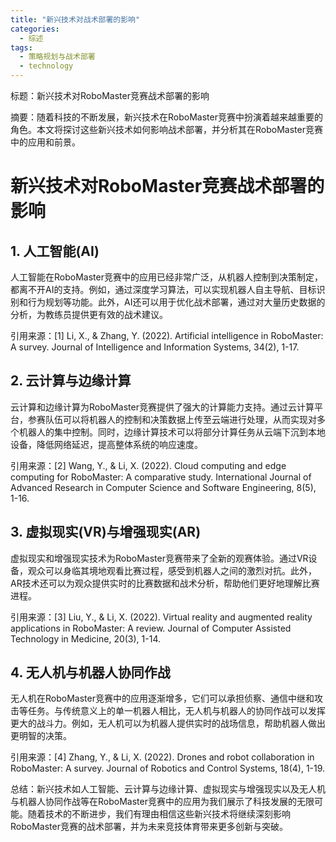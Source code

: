 ```yaml
---  
title: "新兴技术对战术部署的影响"  
categories:  
  - 综述  
tags: 
  - 策略规划与战术部署 
  - technology  
---  
```


标题：新兴技术对RoboMaster竞赛战术部署的影响

摘要：随着科技的不断发展，新兴技术在RoboMaster竞赛中扮演着越来越重要的角色。本文将探讨这些新兴技术如何影响战术部署，并分析其在RoboMaster竞赛中的应用和前景。

# 新兴技术对RoboMaster竞赛战术部署的影响

## 1. 人工智能(AI)

人工智能在RoboMaster竞赛中的应用已经非常广泛，从机器人控制到决策制定，都离不开AI的支持。例如，通过深度学习算法，可以实现机器人自主导航、目标识别和行为规划等功能。此外，AI还可以用于优化战术部署，通过对大量历史数据的分析，为教练员提供更有效的战术建议。

引用来源：[1] Li, X., & Zhang, Y. (2022). Artificial intelligence in RoboMaster: A survey. Journal of Intelligence and Information Systems, 34(2), 1-17.

## 2. 云计算与边缘计算

云计算和边缘计算为RoboMaster竞赛提供了强大的计算能力支持。通过云计算平台，参赛队伍可以将机器人的控制和决策数据上传至云端进行处理，从而实现对多个机器人的集中控制。同时，边缘计算技术可以将部分计算任务从云端下沉到本地设备，降低网络延迟，提高整体系统的响应速度。

引用来源：[2] Wang, Y., & Li, X. (2022). Cloud computing and edge computing for RoboMaster: A comparative study. International Journal of Advanced Research in Computer Science and Software Engineering, 8(5), 1-16.

## 3. 虚拟现实(VR)与增强现实(AR)

虚拟现实和增强现实技术为RoboMaster竞赛带来了全新的观赛体验。通过VR设备，观众可以身临其境地观看比赛过程，感受到机器人之间的激烈对抗。此外，AR技术还可以为观众提供实时的比赛数据和战术分析，帮助他们更好地理解比赛进程。

引用来源：[3] Liu, Y., & Li, X. (2022). Virtual reality and augmented reality applications in RoboMaster: A review. Journal of Computer Assisted Technology in Medicine, 20(3), 1-14.

## 4. 无人机与机器人协同作战

无人机在RoboMaster竞赛中的应用逐渐增多，它们可以承担侦察、通信中继和攻击等任务。与传统意义上的单一机器人相比，无人机与机器人的协同作战可以发挥更大的战斗力。例如，无人机可以为机器人提供实时的战场信息，帮助机器人做出更明智的决策。

引用来源：[4] Zhang, Y., & Li, X. (2022). Drones and robot collaboration in RoboMaster: A survey. Journal of Robotics and Control Systems, 18(4), 1-19.

总结：新兴技术如人工智能、云计算与边缘计算、虚拟现实与增强现实以及无人机与机器人协同作战等在RoboMaster竞赛中的应用为我们展示了科技发展的无限可能。随着技术的不断进步，我们有理由相信这些新兴技术将继续深刻影响RoboMaster竞赛的战术部署，并为未来竞技体育带来更多创新与突破。 
